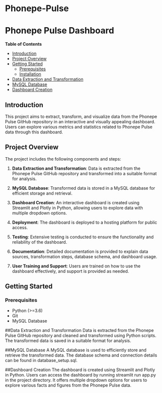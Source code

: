 # Phonepe-Pulse

# Phonepe Pulse Dashboard

**Table of Contents**
- [Introduction](#introduction)
- [Project Overview](#project-overview)
- [Getting Started](#getting-started)
  - [Prerequisites](#prerequisites)
  - [Installation](#installation)
- [Data Extraction and Transformation](#data-extraction-and-transformation)
- [MySQL Database](#mysql-database)
- [Dashboard Creation](#dashboard-creation)

## Introduction

This project aims to extract, transform, and visualize data from the Phonepe Pulse GitHub repository in an interactive and visually appealing dashboard. Users can explore various metrics and statistics related to Phonepe Pulse data through this dashboard.

## Project Overview

The project includes the following components and steps:

1. **Data Extraction and Transformation**: Data is extracted from the Phonepe Pulse GitHub repository and transformed into a suitable format for analysis.

2. **MySQL Database**: Transformed data is stored in a MySQL database for efficient storage and retrieval.

3. **Dashboard Creation**: An interactive dashboard is created using Streamlit and Plotly in Python, allowing users to explore data with multiple dropdown options.

4. **Deployment**: The dashboard is deployed to a hosting platform for public access.

5. **Testing**: Extensive testing is conducted to ensure the functionality and reliability of the dashboard.

6. **Documentation**: Detailed documentation is provided to explain data sources, transformation steps, database schema, and dashboard usage.

7. **User Training and Support**: Users are trained on how to use the dashboard effectively, and support is provided as needed.

## Getting Started

### Prerequisites

- Python (>=3.6)
- Git
- MySQL Database

##Data Extraction and Transformation
Data is extracted from the Phonepe Pulse GitHub repository and cleaned and transformed using Python scripts. The transformed data is saved in a suitable format for analysis.

##MySQL Database
A MySQL database is used to efficiently store and retrieve the transformed data. The database schema and connection details can be found in database_setup.sql.

##Dashboard Creation
The dashboard is created using Streamlit and Plotly in Python. Users can access the dashboard by running streamlit run app.py in the project directory. It offers multiple dropdown options for users to explore various facts and figures from the Phonepe Pulse data.
